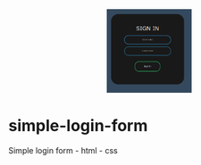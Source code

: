 <div align="center">
<img src="https://raw.githubusercontent.com/jav6/simple-login-form/master/zscreenshot.png" alt="simple-login-form" width="30%">
</div> 

# simple-login-form
Simple login form - html - css
